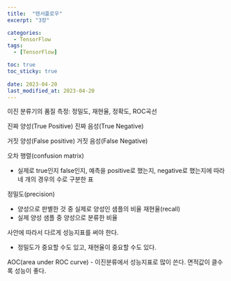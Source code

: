 ```yaml
---
title:  "텐서플로우"
excerpt: "3장"

categories:
  - TensorFlow
tags:
  - [TensorFlow]

toc: true
toc_sticky: true
 
date: 2023-04-20
last_modified_at: 2023-04-20
---
```


이진 분류기의 품질 측정: 정밀도, 재현율, 정확도, ROC곡선 

진짜 양성(True Positive) 
진짜 음성(True Negative) 

거짓 양성(False positive)
거짓 음성(False Negative)

오차 행렬(confusion matrix)
 - 실제로 true인지 false인지, 예측을 positive로 했는지, negative로 했는지에 따라 네 개의 경우의 수로 구분한 표 

정밀도(precision)
 - 양성으로 판별한 것 중 실제로 양성인 샘플의 비율 
재현율(recall)
 - 실제 양성 샘플 중 양성으로 분류한 비율 

사안에 따라서 다르게 성능지표를 써야 한다. 
 - 정밀도가 중요할 수도 있고, 재현율이 중요할 수도 있다.

AOC(area under ROC curve) - 이진분류에서 성능지표로 많이 쓴다. 면적값이 클수록 성능이 좋다.